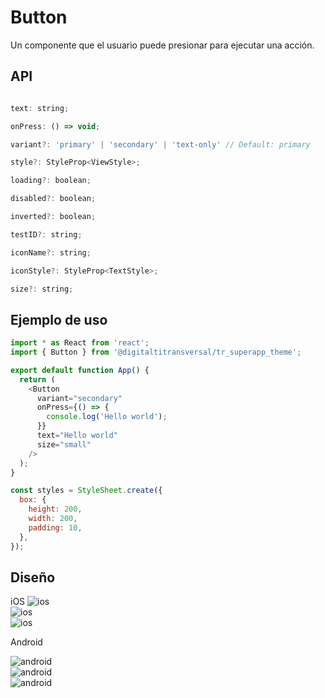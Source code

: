 # Button

Un componente que el usuario puede presionar para ejecutar una acción.

## API
```js

text: string;

onPress: () => void;

variant?: 'primary' | 'secondary' | 'text-only' // Default: primary

style?: StyleProp<ViewStyle>;

loading?: boolean;

disabled?: boolean;

inverted?: boolean;

testID?: string;

iconName?: string;

iconStyle?: StyleProp<TextStyle>;

size?: string;

```

## Ejemplo de uso

```js
import * as React from 'react';
import { Button } from '@digitaltitransversal/tr_superapp_theme';

export default function App() {
  return (
    <Button
      variant="secondary"
      onPress={() => {
        console.log('Hello world');
      }}
      text="Hello world"
      size="small"
    />
  );
}

const styles = StyleSheet.create({
  box: {
    height: 200,
    width: 200,
    padding: 10,
  },
});
````

## Diseño


iOS 
![ios](/docs/images/buttons/ios-1.png)
<br/>
![ios](/docs/images/buttons/ios-2.png)
<br/>
![ios](/docs/images/buttons/ios-inverted.png)

Android

![android](/docs/images/buttons/android-1.png)
<br/>
![android](/docs/images/buttons/android-2.png)
<br/>
![android](/docs/images/buttons/android-inverted.png)


